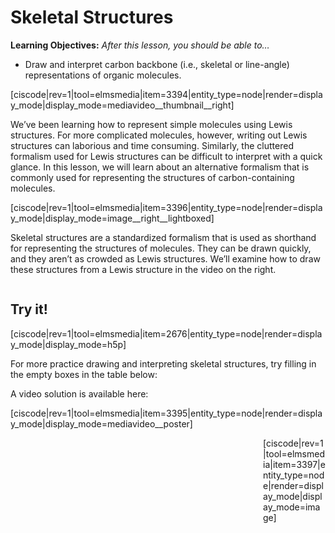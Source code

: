 # Skeletal Structures

**Learning Objectives:** _After this lesson, you should be able to…_
* Draw and interpret carbon backbone (i.e., skeletal or line-angle) representations of organic molecules. 

[ciscode|rev=1|tool=elmsmedia|item=3394|entity_type=node|render=display_mode|display_mode=mediavideo__thumbnail__right]

We’ve been learning how to represent simple molecules using Lewis structures. For more complicated molecules, however, writing out Lewis structures can laborious and time consuming. Similarly, the cluttered formalism used for Lewis structures can be difficult to interpret with a quick glance. In this lesson, we will learn about an alternative formalism that is commonly used for representing the structures of carbon-containing molecules.

[ciscode|rev=1|tool=elmsmedia|item=3396|entity_type=node|render=display_mode|display_mode=image__right__lightboxed]

Skeletal structures are a standardized formalism that is used as shorthand for representing the structures of molecules. They can be drawn quickly, and they aren’t as crowded as Lewis structures. We’ll examine how to draw these structures from a Lewis structure in the video on the right.

<div class="spacer" style="display:block;overflow:hidden;width:100%;"></div>



## Try it!

[ciscode|rev=1|tool=elmsmedia|item=2676|entity_type=node|render=display_mode|display_mode=h5p]

For more practice drawing and interpreting skeletal structures, try filling in the empty boxes in the table below:



A video solution is available here:  

[ciscode|rev=1|tool=elmsmedia|item=3395|entity_type=node|render=display_mode|display_mode=mediavideo__poster]

<div style="float:right;max-width:100px;margin:auto">
[ciscode|rev=1|tool=elmsmedia|item=3397|entity_type=node|render=display_mode|display_mode=image]</div>

